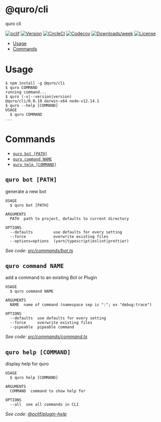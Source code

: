 @quro/cli
=========

quro cli

[![oclif](https://img.shields.io/badge/cli-oclif-brightgreen.svg)](https://oclif.io)
[![Version](https://img.shields.io/npm/v/@quro/cli.svg)](https://npmjs.org/package/@quro/cli)
[![CircleCI](https://circleci.com/gh/hota1024/quro-cli/tree/master.svg?style=shield)](https://circleci.com/gh/hota1024/quro-cli/tree/master)
[![Codecov](https://codecov.io/gh/hota1024/quro-cli/branch/master/graph/badge.svg)](https://codecov.io/gh/hota1024/quro-cli)
[![Downloads/week](https://img.shields.io/npm/dw/@quro/cli.svg)](https://npmjs.org/package/@quro/cli)
[![License](https://img.shields.io/npm/l/@quro/cli.svg)](https://github.com/hota1024/quro-cli/blob/master/package.json)

<!-- toc -->
* [Usage](#usage)
* [Commands](#commands)
<!-- tocstop -->
# Usage
<!-- usage -->
```sh-session
$ npm install -g @quro/cli
$ quro COMMAND
running command...
$ quro (-v|--version|version)
@quro/cli/0.0.10 darwin-x64 node-v12.14.1
$ quro --help [COMMAND]
USAGE
  $ quro COMMAND
...
```
<!-- usagestop -->
# Commands
<!-- commands -->
* [`quro bot [PATH]`](#quro-bot-path)
* [`quro command NAME`](#quro-command-name)
* [`quro help [COMMAND]`](#quro-help-command)

## `quro bot [PATH]`

generate a new bot

```
USAGE
  $ quro bot [PATH]

ARGUMENTS
  PATH  path to project, defaults to current directory

OPTIONS
  --defaults         use defaults for every setting
  --force            overwrite existing files
  --options=options  (yarn|typescript|eslint|prettier)
```

_See code: [src/commands/bot.ts](https://github.com/hota1024/quro-cli/blob/v0.0.10/src/commands/bot.ts)_

## `quro command NAME`

add a command to an existing Bot or Plugin

```
USAGE
  $ quro command NAME

ARGUMENTS
  NAME  name of command (namespace sep is ":"; ex "debug:trace")

OPTIONS
  --defaults  use defaults for every setting
  --force     overwrite existing files
  --pipeable  pipeable command
```

_See code: [src/commands/command.ts](https://github.com/hota1024/quro-cli/blob/v0.0.10/src/commands/command.ts)_

## `quro help [COMMAND]`

display help for quro

```
USAGE
  $ quro help [COMMAND]

ARGUMENTS
  COMMAND  command to show help for

OPTIONS
  --all  see all commands in CLI
```

_See code: [@oclif/plugin-help](https://github.com/oclif/plugin-help/blob/v2.2.3/src/commands/help.ts)_
<!-- commandsstop -->
